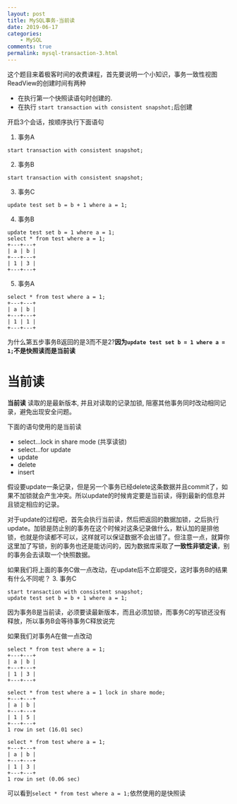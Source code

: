 ```yaml
---
layout: post
title: MySQL事务-当前读
date: 2019-06-17
categories:
    - MySQL
comments: true
permalink: mysql-transaction-3.html
---
```


这个题目来着极客时间的收费课程，首先要说明一个小知识，事务一致性视图ReadView的创建时间有两种

- 在执行第一个快照读语句时创建的.
- 在执行 `start transaction with consistent snapshot;`后创建

开启3个会话，按顺序执行下面语句

1. 事务A
```
start transaction with consistent snapshot;
```

2. 事务B
```
start transaction with consistent snapshot;
```

3. 事务C
```
update test set b = b + 1 where a = 1;
```

4. 事务B
```
update test set b = 1 where a = 1;
select * from test where a = 1;
+---+---+
| a | b |
+---+---+
| 1 | 3 |
+---+---+
```

5. 事务A
```
select * from test where a = 1;
+---+---+
| a | b |
+---+---+
| 1 | 1 |
+---+---+
```
为什么第五步事务B返回的是3而不是2?**因为`update test set b = 1 where a = 1;`不是快照读而是当前读**

# 当前读
**当前读**  读取的是最新版本, 并且对读取的记录加锁, 阻塞其他事务同时改动相同记录，避免出现安全问题。

下面的语句使用的是当前读

- select...lock in share mode (共享读锁)
- select...for update
- update
- delete
- insert

假设要update一条记录，但是另一个事务已经delete这条数据并且commit了，如果不加锁就会产生冲突。所以update的时候肯定要是当前读，得到最新的信息并且锁定相应的记录。

对于update的过程吧，首先会执行当前读，然后把返回的数据加锁，之后执行update。加锁是防止别的事务在这个时候对这条记录做什么，默认加的是排他锁，也就是你读都不可以，这样就可以保证数据不会出错了。但注意一点，就算你这里加了写锁，别的事务也还是能访问的，因为数据库采取了**一致性非锁定读**，别的事务会去读取一个快照数据。

如果我们将上面的事务C做一点改动，在update后不立即提交，这时事务B的结果有什么不同呢？
3. 事务C
```
start transaction with consistent snapshot;
update test set b = b + 1 where a = 1;
```
因为事务B是当前读，必须要读最新版本，而且必须加锁，而事务C的写锁还没有释放，所以事务B会等待事务C释放说完

如果我们对事务A在做一点改动
```
select * from test where a = 1;
+---+---+
| a | b |
+---+---+
| 1 | 3 |
+---+---+

select * from test where a = 1 lock in share mode;
+---+---+
| a | b |
+---+---+
| 1 | 5 |
+---+---+
1 row in set (16.01 sec)

select * from test where a = 1;
+---+---+
| a | b |
+---+---+
| 1 | 3 |
+---+---+
1 row in set (0.06 sec)
```
可以看到`select * from test where a = 1;`依然使用的是快照读

